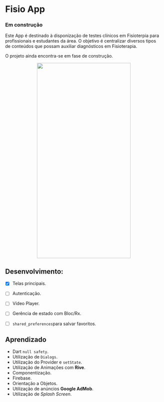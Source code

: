 # Fisio App
### Em construção
Este App é destinado à disponização de testes clínicos em Fisioterpia para profissionais e estudantes da área. O objetivo é centralizar diversos tipos de conteúdos que possam auxiliar diagnósticos em Fisioterapia.

O projeto ainda encontra-se em fase de construção.
 
  <p align="center">
 <img  width="300" height="625" src="assets/to_readme/present.gif">
 <p/>

 ## Desenvolvimento:
 - [x] Telas principais.
 - [ ] Autenticação.
 - [ ] Vídeo Player.
 - [ ] Gerência de estado com Bloc/Rx.
 - [ ] `shared_preferences`para salvar favoritos.

 
 ## Aprendizado
* Dart `null safety`. 
* Utilização de `Dialogs`.
* Utilização do Provider e `setState`.
* Utilização de Animações com **Rive**.
* Componentização.
* Firebase.
* Orientação a Objetos.
* Utilização de anúncios **Google AdMob**.
* Utilização de *Splash Screen*.
